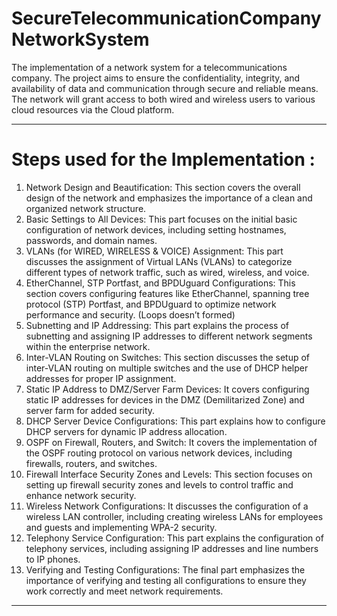 # SecureTelecommunicationCompanyNetworkSystem

 The implementation of a network system for a telecommunications company. The project aims to ensure the confidentiality, integrity,
 and availability of data and communication through secure and reliable means. The network will grant access to both wired and wireless
 users to various cloud resources via the Cloud platform.


 
----------------------------------------------------------------
 # Steps used for the Implementation :
1. Network Design and Beautification: 
         This section covers the overall design of the network and emphasizes the importance of a clean and organized network structure. 
2. Basic Settings to All Devices: 
         This part focuses on the initial basic configuration of network devices, including setting hostnames, passwords, and domain names. 
3. VLANs (for WIRED, WIRELESS & VOICE) Assignment: 
         This part discusses the assignment of Virtual LANs (VLANs) to categorize different types of network traffic, such as wired, wireless, and voice. 
4. EtherChannel, STP Portfast, and BPDUguard Configurations: 
         This section covers configuring features like EtherChannel, spanning tree protocol (STP) Portfast, and BPDUguard to optimize network performance and security. (Loops doesn’t formed) 
5. Subnetting and IP Addressing: 
         This part explains the process of subnetting and assigning IP addresses to different network segments within the enterprise network. 
6. Inter-VLAN Routing on Switches: 
         This section discusses the setup of inter-VLAN routing on multiple switches and the use of DHCP helper addresses for proper IP assignment. 
7. Static IP Address to DMZ/Server Farm Devices: 
         It covers configuring static IP addresses for devices in the DMZ (Demilitarized Zone) and server farm for added security. 
8. DHCP Server Device Configurations: 
         This part explains how to configure DHCP servers for dynamic IP address allocation. 
9. OSPF on Firewall, Routers, and Switch: 
         It covers the implementation of the OSPF routing protocol on various network devices, including firewalls, routers, and switches. 
10. Firewall Interface Security Zones and Levels: 
         This section focuses on setting up firewall security zones and levels to control traffic and enhance network security. 
11. Wireless Network Configurations: 
         It discusses the configuration of a wireless LAN controller, including creating wireless LANs for employees and guests and implementing WPA-2 security. 
12. Telephony Service Configuration: 
         This part explains the configuration of telephony services, including assigning IP addresses and line numbers to IP phones. 
13. Verifying and Testing Configurations: 
         The final part emphasizes the importance of verifying and testing all configurations to ensure they work correctly and meet network requirements.

----------------------------------------------------------------------------------------------------------------------------------------------
